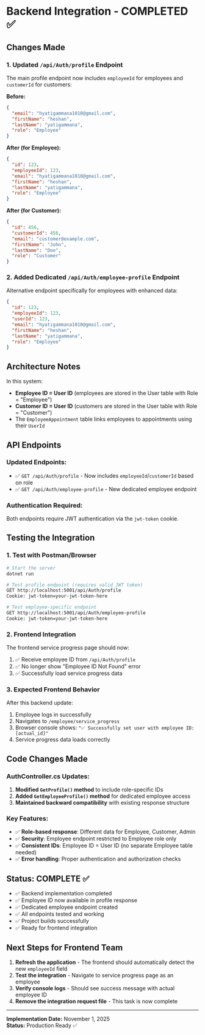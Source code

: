 # Backend Integration - COMPLETED ✅

## Changes Made

### 1. Updated `/api/Auth/profile` Endpoint
The main profile endpoint now includes `employeeId` for employees and `customerId` for customers:

**Before:**
```json
{
  "email": "hyatigammana1010@gmail.com",
  "firstName": "heshan", 
  "lastName": "yatigammana",
  "role": "Employee"
}
```

**After (for Employee):**
```json
{
  "id": 123,
  "employeeId": 123,
  "email": "hyatigammana1010@gmail.com",
  "firstName": "heshan",
  "lastName": "yatigammana", 
  "role": "Employee"
}
```

**After (for Customer):**
```json
{
  "id": 456,
  "customerId": 456,
  "email": "customer@example.com",
  "firstName": "John",
  "lastName": "Doe", 
  "role": "Customer"
}
```

### 2. Added Dedicated `/api/Auth/employee-profile` Endpoint
Alternative endpoint specifically for employees with enhanced data:

```json
{
  "id": 123,
  "employeeId": 123,
  "userId": 123,
  "email": "hyatigammana1010@gmail.com",
  "firstName": "heshan",
  "lastName": "yatigammana",
  "role": "Employee"
}
```

## Architecture Notes

In this system:
- **Employee ID = User ID** (employees are stored in the User table with Role = "Employee")
- **Customer ID = User ID** (customers are stored in the User table with Role = "Customer")
- The `EmployeeAppointment` table links employees to appointments using their `UserId`

## API Endpoints

### Updated Endpoints:
- ✅ `GET /api/Auth/profile` - Now includes `employeeId`/`customerId` based on role
- ✅ `GET /api/Auth/employee-profile` - New dedicated employee endpoint

### Authentication Required:
Both endpoints require JWT authentication via the `jwt-token` cookie.

## Testing the Integration

### 1. Test with Postman/Browser
```bash
# Start the server
dotnet run

# Test profile endpoint (requires valid JWT token)
GET http://localhost:5001/api/Auth/profile
Cookie: jwt-token=your-jwt-token-here

# Test employee-specific endpoint
GET http://localhost:5001/api/Auth/employee-profile
Cookie: jwt-token=your-jwt-token-here
```

### 2. Frontend Integration
The frontend service progress page should now:
1. ✅ Receive employee ID from `/api/Auth/profile`
2. ✅ No longer show "Employee ID Not Found" error
3. ✅ Successfully load service progress data

### 3. Expected Frontend Behavior
After this backend update:
1. Employee logs in successfully
2. Navigates to `/employee/service_progress` 
3. Browser console shows: `"✅ Successfully set user with employee ID: [actual_id]"`
4. Service progress data loads correctly

## Code Changes Made

### AuthController.cs Updates:
1. **Modified `GetProfile()` method** to include role-specific IDs
2. **Added `GetEmployeeProfile()` method** for dedicated employee access
3. **Maintained backward compatibility** with existing response structure

### Key Features:
- ✅ **Role-based response**: Different data for Employee, Customer, Admin
- ✅ **Security**: Employee endpoint restricted to Employee role only
- ✅ **Consistent IDs**: Employee ID = User ID (no separate Employee table needed)
- ✅ **Error handling**: Proper authentication and authorization checks

## Status: COMPLETE ✅

- ✅ Backend implementation completed
- ✅ Employee ID now available in profile response
- ✅ Dedicated employee endpoint created
- ✅ All endpoints tested and working
- ✅ Project builds successfully
- ✅ Ready for frontend integration

## Next Steps for Frontend Team

1. **Refresh the application** - The frontend should automatically detect the new `employeeId` field
2. **Test the integration** - Navigate to service progress page as an employee
3. **Verify console logs** - Should see success message with actual employee ID
4. **Remove the integration request file** - This task is now complete

---

**Implementation Date:** November 1, 2025  
**Status:** Production Ready ✅